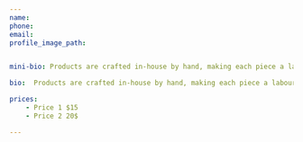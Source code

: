 ```yaml
---
name: 
phone: 
email: 
profile_image_path:


mini-bio: Products are crafted in-house by hand, making each piece a labour of love and an exercise in craftsmanship.

bio:  Products are crafted in-house by hand, making each piece a labour of love and an exercise in craftsmanship.

prices:
    - Price 1 $15
    - Price 2 20$

---
```



